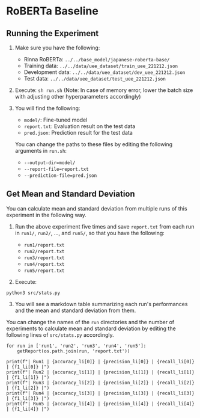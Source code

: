 # RoBERTa Baseline

## Running the Experiment

1. Make sure you have the following:
    - Rinna RoBERTa: `../../base_model/japanese-roberta-base/`
    - Training data: `../../data/uee_dataset/train_uee_221212.json`
    - Development data: `../../data/uee_dataset/dev_uee_221212.json`
    - Test data: `../../data/uee_dataset/test_uee_221212.json`
2. Execute: `sh run.sh` (Note: In case of memory error, lower the batch size with adjusting other hyperparameters accordingly)
3. You will find the following:
    - `model/`: Fine-tuned model
    - `report.txt`: Evaluation result on the test data
    - `pred.json`: Prediction result for the test data

    You can change the paths to these files
    by editing the following arguments in `run.sh`:
    - `--output-dir=model/`
    - `--report-file=report.txt`
    - `--prediction-file=pred.json`

## Get Mean and Standard Deviation

You can calculate mean and standard deviation
from multiple runs of this experiment in the following way.

1. Run the above experiment five times and save `report.txt`
from each run in `run1/`, `run2/`, ..., and `run5/`, so that
you have the following:

    - `run1/report.txt`
    - `run2/report.txt`
    - `run3/report.txt`
    - `run4/report.txt`
    - `run5/report.txt`

2. Execute:
```python3
python3 src/stats.py
```

3. You will see a markdown table summarizing each run's performances
and the mean and standard deviation from them.

You can change the names of the `run` directories and
the number of experiments to calculate mean and standard deviation
by editing the following lines of `src/stats.py` accordingly.

```python3
for run in ['run1', 'run2', 'run3', 'run4', 'run5']:
    getReport(os.path.join(run, 'report.txt'))
```

```python3
print(f"| Run1 | {accuracy_li[0]} | {precision_li[0]} | {recall_li[0]} | {f1_li[0]} |")
print(f"| Run2 | {accuracy_li[1]} | {precision_li[1]} | {recall_li[1]} | {f1_li[1]} |")
print(f"| Run3 | {accuracy_li[2]} | {precision_li[2]} | {recall_li[2]} | {f1_li[2]} |")
print(f"| Run4 | {accuracy_li[3]} | {precision_li[3]} | {recall_li[3]} | {f1_li[3]} |")
print(f"| Run5 | {accuracy_li[4]} | {precision_li[4]} | {recall_li[4]} | {f1_li[4]} |")
```
